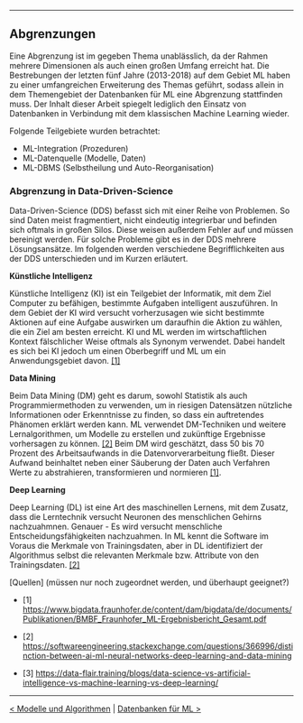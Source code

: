 ***

## Abgrenzungen

Eine Abgrenzung ist im gegeben Thema unablässlich, da der Rahmen mehrere Dimensionen als auch einen großen
Umfang erreicht hat. Die Bestrebungen der letzten fünf Jahre (2013-2018) auf dem Gebiet ML
haben zu einer umfangreichen Erweiterung des Themas geführt,
sodass allein in dem Themengebiet der Datenbanken für ML eine Abgrenzung stattfinden muss.
Der Inhalt dieser Arbeit spiegelt lediglich den Einsatz von Datenbanken in Verbindung
mit dem klassischen Machine Learning wieder.

Folgende Teilgebiete wurden betrachtet:

* ML-Integration (Prozeduren)
* ML-Datenquelle (Modelle, Daten)
* ML-DBMS (Selbstheilung und Auto-Reorganisation)

### Abgrenzung in Data-Driven-Science

Data-Driven-Science (DDS) befasst sich mit einer Reihe von Problemen. So sind Daten meist fragmentiert, nicht eindeutig integrierbar und befinden sich oftmals in großen Silos. Diese weisen außerdem Fehler auf und müssen bereinigt werden. Für solche Probleme gibt es in der DDS mehrere Lösungsansätze. Im folgenden werden verschiedene Begrifflichkeiten aus der DDS unterschieden und im Kurzen erläutert.

**Künstliche Intelligenz**

Künstliche Intelligenz (KI) ist ein Teilgebiet der Informatik, mit dem Ziel Computer zu befähigen, bestimmte Aufgaben intelligent auszuführen. In dem Gebiet der KI wird versucht vorherzusagen wie sicht bestimmte Aktionen auf eine Aufgabe auswirken um daraufhin die Aktion zu wählen, die ein Ziel am besten erreicht. KI und ML werden im wirtschaftlichen Kontext fälschlicher Weise oftmals als Synonym verwendet. Dabei handelt es sich bei KI jedoch um einen Oberbegriff und ML um ein Anwendungsgebiet davon. <a href="">[1]</a>

**Data Mining**

Beim Data Mining (DM) geht es darum, sowohl Statistik als auch Programmiermethoden zu verwenden, um in riesigen Datensätzen nützliche Informationen oder Erkenntnisse zu finden, so dass ein auftretendes Phänomen erklärt werden kann. ML verwendet DM-Techniken und weitere Lernalgorithmen, um Modelle zu erstellen und zukünftige Ergebnisse vorhersagen zu können. <a href="">[2]</a> Beim DM wird geschätzt, dass 50 bis 70 Prozent des Arbeitsaufwands in die Datenvorverarbeitung fließt. Dieser Aufwand beinhaltet neben einer Säuberung der Daten auch Verfahren Werte zu abstrahieren, transformieren und normieren <a href="">[1]</a>.

**Deep Learning**

Deep Learning (DL) ist eine Art des maschinellen Lernens, mit dem Zusatz, dass die Lerntechnik versucht Neuronen des menschlichen Gehirns nachzuahmnen. Genauer - Es wird versucht menschliche Entscheidungsfähigkeiten nachzuahmen. In ML kennt die Software im Voraus die Merkmale von Trainingsdaten, aber in DL identifiziert der Algorithmus selbst die relevanten Merkmale bzw. Attribute von den Trainingsdaten. <a href="">[2]</a> 


[Quellen] (müssen nur noch zugeordnet werden, und überhaupt geeignet?)

- [1] https://www.bigdata.fraunhofer.de/content/dam/bigdata/de/documents/Publikationen/BMBF_Fraunhofer_ML-Ergebnisbericht_Gesamt.pdf

- [2] https://softwareengineering.stackexchange.com/questions/366996/distinction-between-ai-ml-neural-networks-deep-learning-and-data-mining

- [3] https://data-flair.training/blogs/data-science-vs-artificial-intelligence-vs-machine-learning-vs-deep-learning/

------

[< Modelle und Algorithmen](06_ml_modelsAlgo.md)	|	[Datenbanken für ML >](08_dbml.md)
